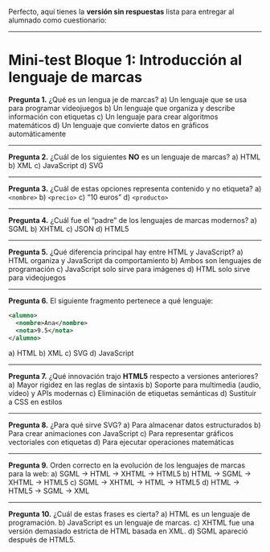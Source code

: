 Perfecto, aquí tienes la **versión sin respuestas** lista para entregar al alumnado como cuestionario:

---

# **Mini-test Bloque 1: Introducción al lenguaje de marcas**


**Pregunta 1.**
¿Qué es un lengua je de marcas?
a) Un  lenguaje que se usa para programar videojuegos
b) Un lenguaje que organiza y describe información con etiquetas
c) Un lenguaje para crear algoritmos matemáticos
d) Un lenguaje que convierte datos en gráficos automáticamente

---

**Pregunta 2.**
¿Cuál de los siguientes **NO** es un lenguaje de marcas?
a) HTML
b) XML
c) JavaScript
d) SVG

---

**Pregunta 3.**
¿Cuál de estas opciones representa contenido y no etiqueta?
a) `<nombre>`
b) `<precio>`
c) “10 euros”
d) `<producto>`

---

**Pregunta 4.**
¿Cuál fue el “padre” de los lenguajes de marcas modernos?
a) SGML
b) XHTML
c) JSON
d) HTML5

---

**Pregunta 5.**
¿Qué diferencia principal hay entre HTML y JavaScript?
a) HTML organiza y JavaScript da comportamiento
b) Ambos son lenguajes de programación
c) JavaScript solo sirve para imágenes
d) HTML solo sirve para videojuegos

---

**Pregunta 6.**
El siguiente fragmento pertenece a qué lenguaje:

```xml
<alumno>
  <nombre>Ana</nombre>
  <nota>9.5</nota>
</alumno>
```

a) HTML
b) XML
c) SVG
d) JavaScript

---

**Pregunta 7.**
¿Qué innovación trajo **HTML5** respecto a versiones anteriores?
a) Mayor rigidez en las reglas de sintaxis
b) Soporte para multimedia (audio, vídeo) y APIs modernas
c) Eliminación de etiquetas semánticas
d) Sustituir a CSS en estilos

---

**Pregunta 8.**
¿Para qué sirve SVG?
a) Para almacenar datos estructurados
b) Para crear animaciones con JavaScript
c) Para representar gráficos vectoriales con etiquetas
d) Para ejecutar operaciones matemáticas

---

**Pregunta 9.**
Orden correcto en la evolución de los lenguajes de marcas para la web:
a) SGML → HTML → XHTML → HTML5
b) HTML → SGML → XHTML → HTML5
c) SGML → XHTML → HTML → HTML5
d) HTML → HTML5 → SGML → XML

---

**Pregunta 10.**
¿Cuál de estas frases es cierta?
a) HTML es un lenguaje de programación.
b) JavaScript es un lenguaje de marcas.
c) XHTML fue una versión demasiado estricta de HTML basada en XML.
d) SGML apareció después de HTML5.



